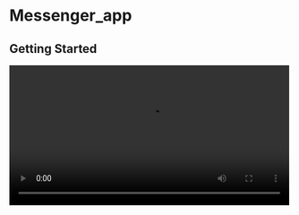 # Messenger_app



## Getting Started

<video controls width="500">
  <source src="https://vimeo.com/913767302" type="video/mp4">
  Your browser does not support the video tag.
</video>
